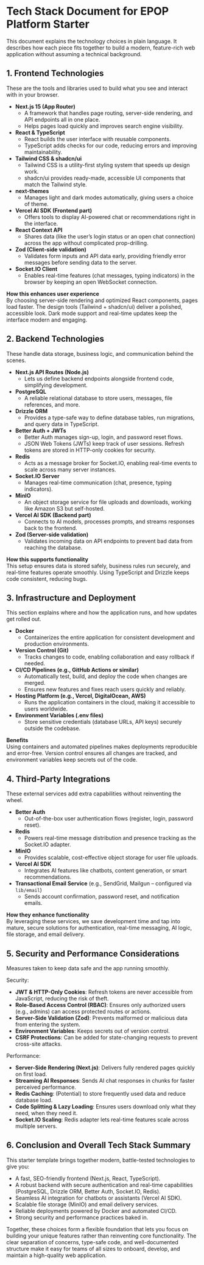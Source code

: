 # Tech Stack Document for EPOP Platform Starter

This document explains the technology choices in plain language. It describes how each piece fits together to build a modern, feature-rich web application without assuming a technical background.

## 1. Frontend Technologies
These are the tools and libraries used to build what you see and interact with in your browser.

- **Next.js 15 (App Router)**
  - A framework that handles page routing, server-side rendering, and API endpoints all in one place.
  - Helps pages load quickly and improves search engine visibility.
- **React & TypeScript**
  - React builds the user interface with reusable components.
  - TypeScript adds checks for our code, reducing errors and improving maintainability.
- **Tailwind CSS & shadcn/ui**
  - Tailwind CSS is a utility-first styling system that speeds up design work.
  - shadcn/ui provides ready-made, accessible UI components that match the Tailwind style.
- **next-themes**
  - Manages light and dark modes automatically, giving users a choice of theme.
- **Vercel AI SDK (Frontend part)**
  - Offers tools to display AI-powered chat or recommendations right in the interface.
- **React Context API**
  - Shares data (like the user’s login status or an open chat connection) across the app without complicated prop-drilling.
- **Zod (Client-side validation)**
  - Validates form inputs and API data early, providing friendly error messages before sending data to the server.
- **Socket.IO Client**
  - Enables real-time features (chat messages, typing indicators) in the browser by keeping an open WebSocket connection.

**How this enhances user experience**  
By choosing server-side rendering and optimized React components, pages load faster. The design tools (Tailwind + shadcn/ui) deliver a polished, accessible look. Dark mode support and real-time updates keep the interface modern and engaging.

## 2. Backend Technologies
These handle data storage, business logic, and communication behind the scenes.

- **Next.js API Routes (Node.js)**
  - Lets us define backend endpoints alongside frontend code, simplifying development.
- **PostgreSQL**
  - A reliable relational database to store users, messages, file references, and more.
- **Drizzle ORM**
  - Provides a type-safe way to define database tables, run migrations, and query data in TypeScript.
- **Better Auth + JWTs**
  - Better Auth manages sign-up, login, and password reset flows.
  - JSON Web Tokens (JWTs) keep track of user sessions. Refresh tokens are stored in HTTP-only cookies for security.
- **Redis**
  - Acts as a message broker for Socket.IO, enabling real-time events to scale across many server instances.
- **Socket.IO Server**
  - Manages real-time communication (chat, presence, typing indicators).
- **MinIO**
  - An object storage service for file uploads and downloads, working like Amazon S3 but self-hosted.
- **Vercel AI SDK (Backend part)**
  - Connects to AI models, processes prompts, and streams responses back to the frontend.
- **Zod (Server-side validation)**
  - Validates incoming data on API endpoints to prevent bad data from reaching the database.

**How this supports functionality**  
This setup ensures data is stored safely, business rules run securely, and real-time features operate smoothly. Using TypeScript and Drizzle keeps code consistent, reducing bugs.

## 3. Infrastructure and Deployment
This section explains where and how the application runs, and how updates get rolled out.

- **Docker**
  - Containerizes the entire application for consistent development and production environments.
- **Version Control (Git)**
  - Tracks changes to code, enabling collaboration and easy rollback if needed.
- **CI/CD Pipelines (e.g., GitHub Actions or similar)**
  - Automatically test, build, and deploy the code when changes are merged.
  - Ensures new features and fixes reach users quickly and reliably.
- **Hosting Platform (e.g., Vercel, DigitalOcean, AWS)**
  - Runs the application containers in the cloud, making it accessible to users worldwide.
- **Environment Variables (.env files)**
  - Store sensitive credentials (database URLs, API keys) securely outside the codebase.

**Benefits**  
Using containers and automated pipelines makes deployments reproducible and error-free. Version control ensures all changes are tracked, and environment variables keep secrets out of the code.

## 4. Third-Party Integrations
These external services add extra capabilities without reinventing the wheel.

- **Better Auth**
  - Out-of-the-box user authentication flows (register, login, password reset).
- **Redis**
  - Powers real-time message distribution and presence tracking as the Socket.IO adapter.
- **MinIO**
  - Provides scalable, cost-effective object storage for user file uploads.
- **Vercel AI SDK**
  - Integrates AI features like chatbots, content generation, or smart recommendations.
- **Transactional Email Service** (e.g., SendGrid, Mailgun – configured via `lib/email`)  
  - Sends account confirmation, password reset, and notification emails.

**How they enhance functionality**  
By leveraging these services, we save development time and tap into mature, secure solutions for authentication, real-time messaging, AI logic, file storage, and email delivery.

## 5. Security and Performance Considerations
Measures taken to keep data safe and the app running smoothly.

Security:
- **JWT & HTTP-Only Cookies**: Refresh tokens are never accessible from JavaScript, reducing the risk of theft.
- **Role-Based Access Control (RBAC)**: Ensures only authorized users (e.g., admins) can access protected routes or actions.
- **Server-Side Validation (Zod)**: Prevents malformed or malicious data from entering the system.
- **Environment Variables**: Keeps secrets out of version control.
- **CSRF Protections**: Can be added for state-changing requests to prevent cross-site attacks.

Performance:
- **Server-Side Rendering (Next.js)**: Delivers fully rendered pages quickly on first load.
- **Streaming AI Responses**: Sends AI chat responses in chunks for faster perceived performance.
- **Redis Caching**: (Potential) to store frequently used data and reduce database load.
- **Code Splitting & Lazy Loading**: Ensures users download only what they need, when they need it.
- **Socket.IO Scaling**: Redis adapter lets real-time features scale across multiple servers.

## 6. Conclusion and Overall Tech Stack Summary
This starter template brings together modern, battle-tested technologies to give you:

- A fast, SEO-friendly frontend (Next.js, React, TypeScript).
- A robust backend with secure authentication and real-time capabilities (PostgreSQL, Drizzle ORM, Better Auth, Socket.IO, Redis).
- Seamless AI integration for chatbots or assistants (Vercel AI SDK).
- Scalable file storage (MinIO) and email delivery services.
- Reliable deployments powered by Docker and automated CI/CD.
- Strong security and performance practices baked in.

Together, these choices form a flexible foundation that lets you focus on building your unique features rather than reinventing core functionality. The clear separation of concerns, type-safe code, and well-documented structure make it easy for teams of all sizes to onboard, develop, and maintain a high-quality web application.